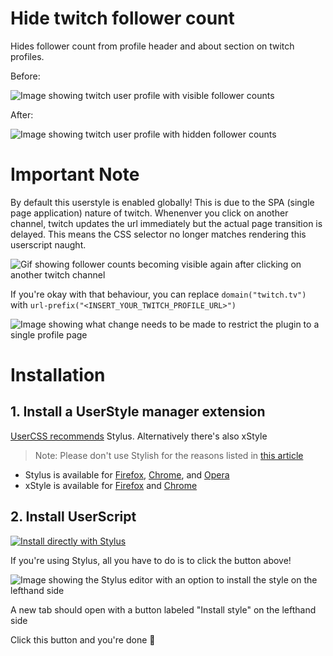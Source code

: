 # Hide twitch follower count

Hides follower count from profile header and about section on twitch profiles.

Before:

![Image showing twitch user profile with visible follower counts](https://user-images.githubusercontent.com/1690071/174077875-8df997d4-ce15-4ac3-8050-451c205db7f1.png)

After:

![Image showing twitch user profile with hidden follower counts](https://user-images.githubusercontent.com/1690071/174077981-c0883d64-ff28-4cc1-80c8-68ae1c1d0f6b.png)


# Important Note
By default this userstyle is enabled globally!
This is due to the SPA (single page application) nature of twitch.
Whenenver you click on another channel, twitch updates the url immediately but the actual page transition is delayed.
This means the CSS selector no longer matches rendering this userscript naught.

![Gif showing follower counts becoming visible again after clicking on another twitch channel](https://user-images.githubusercontent.com/1690071/174083554-347e00d2-a34d-4f8d-8ed1-c0aa7778debe.gif)

If you're okay with that behaviour, you can replace `domain("twitch.tv")` with `url-prefix("<INSERT_YOUR_TWITCH_PROFILE_URL>")`

![Image showing what change needs to be made to restrict the plugin to a single profile page](https://user-images.githubusercontent.com/1690071/174084098-3f21ea27-58ee-4a4d-b53a-5722941fea7f.png)


# Installation

## 1. Install a UserStyle manager extension

[UserCSS recommends](https://github.com/openstyles/stylus/wiki/Usercss#how-do-i-install-usercss) Stylus. Alternatively there's also xStyle

> Note: Please don't use Stylish for the reasons listed in [this article](https://robertheaton.com/2018/08/16/stylish-is-back-and-you-still-shouldnt-use-it/)

- Stylus is available for [Firefox](https://addons.mozilla.org/en-US/firefox/addon/styl-us/), [Chrome](https://chrome.google.com/webstore/detail/stylus/clngdbkpkpeebahjckkjfobafhncgmne), and [Opera](https://addons.opera.com/en-gb/extensions/details/stylus/)
- xStyle is available for [Firefox](https://addons.mozilla.org/en-GB/firefox/addon/xstyle/) and [Chrome](https://chrome.google.com/webstore/detail/xstyle/hncgkmhphmncjohllpoleelnibpmccpj)

## 2. Install UserScript

[![Install directly with Stylus](https://img.shields.io/badge/Install%20directly%20with-Stylus-00adad.svg)](https://raw.githubusercontent.com/hecki97/hide-twitch-follower-count/main/hide-twitch-follower-count.user.css)

If you're using Stylus, all you have to do is to click the button above!

![Image showing the Stylus editor with an option to install the style on the lefthand side](https://user-images.githubusercontent.com/1690071/174081200-5e495d97-c928-4439-a96f-563f57d17ec5.png)

A new tab should open with a button labeled "Install style" on the lefthand side

Click this button and you're done 🎉
